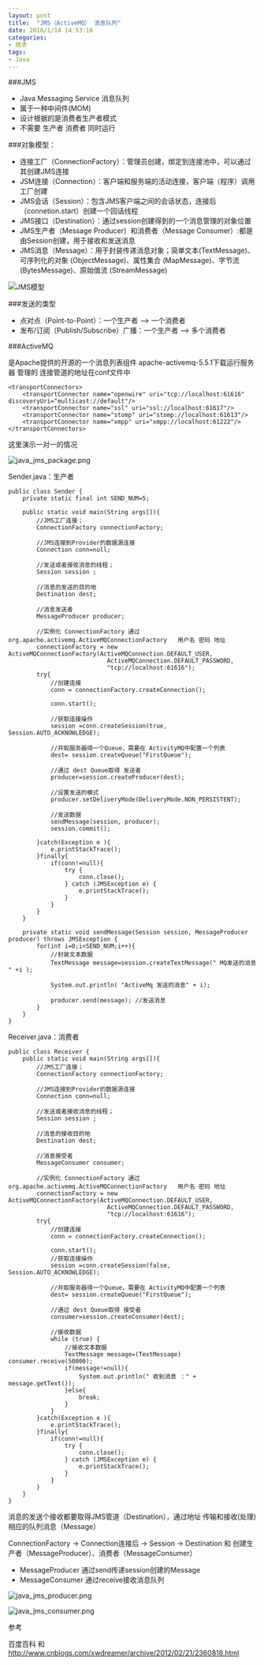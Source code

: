 ```yaml
---
layout: post
title:  "JMS（ActiveMQ） 消息队列"
date: 2016/1/14 14:53:16 
categories:
- 技术
tags:
- Java
---
```


###JMS

- Java Messaging Service 消息队列
- 属于一种中间件(MOM)
- 设计根据的是消费者生产者模式
- 不需要 生产者 消费者 同时运行


###对象模型：

- 连接工厂（ConnectionFactory）：管理员创建，绑定到连接池中，可以通过其创建JMS连接
- JSM连接（Connection）：客户端和服务端的活动连接，客户端（程序）调用工厂创建
- JMS会话（Session）：包含JMS客户端之间的会话状态，连接后（connetion.start）创建一个回话线程
- JMS接口（Destination）：通过session创建得到的一个消息管理的对象位置
- JMS生产者（Message Producer）和消费者（Message Consumer）:都是由Session创建，用于接收和发送消息
- JMS消息（Message）：用于封装传递消息对象；简单文本(TextMessage)、可序列化的对象 (ObjectMessage)、属性集合 (MapMessage)、字节流 (BytesMessage)、原始值流 (StreamMessage)



![JMS模型](http://b.hiphotos.baidu.com/baike/c0%3Dbaike92%2C5%2C5%2C92%2C30/sign=eb2af6ab8bd4b31ce4319ce9e6bf4c1a/adaf2edda3cc7cd92cd7d9313901213fb90e9164.jpg)


###发送的类型

- 点对点（Point-to-Point）：一个生产者 --> 一个消费者
- 发布/订阅（Publish/Subscribe）广播：一个生产者 --> 多个消费者


###ActiveMQ

是Apache提供的开源的一个消息列表组件
apache-activemq-5.5.1下载运行服务器 管理的 连接管道的地址在conf文件中

	<transportConnectors>
	    <transportConnector name="openwire" uri="tcp://localhost:61616" discoveryUri="multicast://default"/>
	    <transportConnector name="ssl" uri="ssl://localhost:61617"/>
	    <transportConnector name="stomp" uri="stomp://localhost:61613"/>
	    <transportConnector name="xmpp" uri="xmpp://localhost:61222"/>
	</transportConnectors>

这里演示一对一的情况

![java_jms_package.png]({{site.baseurl}}/public/img/java_jms_package.png)

Sender.java：生产者

	public class Sender {
		private static final int SEND_NUM=5;
		
		public static void main(String args[]){
			//JMS工厂连接；
			ConnectionFactory connectionFactory;	
			
			//JMS连接到Provider的数据源连接
			Connection conn=null;
			
			//发送或者接收消息的线程；
			Session session ;
			
			//消息的发送的目的地
			Destination dest;
			
			//消息发送者
			MessageProducer producer;
			
			//实例化 ConnectionFactory 通过 org.apache.activemq.ActiveMQConnectionFactory   用户名 密码 地址
			connectionFactory = new ActiveMQConnectionFactory(ActiveMQConnection.DEFAULT_USER, 
								ActiveMQConnection.DEFAULT_PASSWORD,
						        "tcp://localhost:61616");
			try{
				//创建连接
				conn = connectionFactory.createConnection();
				
				conn.start();
				
				//获取连接操作
				session =conn.createSession(true, Session.AUTO_ACKNOWLEDGE);
				
				//并取服务器得一个Queue，需要在 ActivityMQ中配置一个列表
				dest= session.createQueue("FirstQueue");
				
				//通过 dest Queue取得 发送者
				producer=session.createProducer(dest);
				
				//设置发送的模式
				producer.setDeliveryMode(DeliveryMode.NON_PERSISTENT);
				
				//发送数据
				sendMessage(session, producer);
	            session.commit();
				
			}catch(Exception e ){
				e.printStackTrace();
			}finally{
				if(conn!=null){
					try {
						conn.close();
					} catch (JMSException e) {
						e.printStackTrace();
					}
				}
			}
		}
	
		private static void sendMessage(Session session, MessageProducer producer) throws JMSException {
			for(int i=0;i<SEND_NUM;i++){
				//封装文本数据
				TextMessage message=session.createTextMessage(" MQ发送的消息  " +i );
				
				System.out.println( "ActiveMq 发送的消息" + i);
				
				producer.send(message);	//发送消息
			}
		}
	}

Receiver.java：消费者

	public class Receiver {
		public static void main(String args[]){
			//JMS工厂连接；
			ConnectionFactory connectionFactory;	
			
			//JMS连接到Provider的数据源连接
			Connection conn=null;
			
			//发送或者接收消息的线程；
			Session session ;
			
			//消息的接收目的地
			Destination dest;
			
			//消息接受者
			MessageConsumer consumer;
			
			//实例化 ConnectionFactory 通过 org.apache.activemq.ActiveMQConnectionFactory   用户名 密码 地址
			connectionFactory = new ActiveMQConnectionFactory(ActiveMQConnection.DEFAULT_USER, 
								ActiveMQConnection.DEFAULT_PASSWORD,
						        "tcp://localhost:61616");
			try{
				//创建连接
				conn = connectionFactory.createConnection();
				
				conn.start();
				//获取连接操作
				session =conn.createSession(false, Session.AUTO_ACKNOWLEDGE);
				
				//并取服务器得一个Queue，需要在 ActivityMQ中配置一个列表
				dest= session.createQueue("FirstQueue");
				
				//通过 dest Queue取得 接受者
				consumer=session.createConsumer(dest);
	
				//接收数据
				while (true) {
					//接收文本数据
					TextMessage message=(TextMessage) consumer.receive(50000);
					if(message!=null){
						System.out.println(" 收到消息 ：" + message.getText());
					}else{
						break;
					}
				}
			}catch(Exception e ){
				e.printStackTrace();
			}finally{
				if(conn!=null){
					try {
						conn.close();
					} catch (JMSException e) {
						e.printStackTrace();
					}
				}
			}
		}
	}

消息的发送个接收都要取得JMS管道（Destination），通过地址 传输和接收(处理)相应的队列消息（Message）

ConnectionFactory -> Connection连接后 -> Session -> Destination 和 创建生产者（MessageProducer）、消费者（MessageConsumer）

- MessageProducer 通过send传递session创建的Message
- MessageConsumer 通过receive接收消息队列

![java_jms_producer.png]({{site.baseurl}}/public/img/java_jms_producer.png)
  
![java_jms_consumer.png]({{site.baseurl}}/public/img/java_jms_consumer.png)



参考

百度百科 和 http://www.cnblogs.com/xwdreamer/archive/2012/02/21/2360818.html